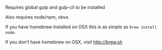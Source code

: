 Requires global gulp and gulp-cli to be installed

Also requires node/npm, obvs.

If you have homebrew installed on OSX this is as simple as `brew install node`.

If you don't have homebrew on OSX, visit http://brew.sh
